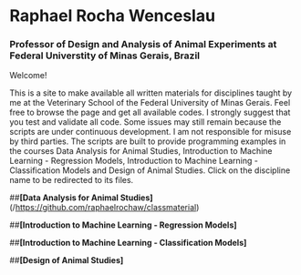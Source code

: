# **Raphael Rocha Wenceslau**  
### Professor of Design and Analysis of Animal Experiments at Federal Universtity of Minas Gerais, Brazil

Welcome!

This is a site to make available all written materials for disciplines taught by me at the Veterinary School of the Federal University of Minas Gerais.
Feel free to browse the page and get all available codes. I strongly suggest that you test and validate all code. Some issues may still remain because the scripts are under continuous development. I am not responsible for misuse by third parties.
The scripts are built to provide programming examples in the courses Data Analysis for Animal Studies, Introduction to Machine Learning - Regression Models, Introduction to Machine Learning - Classification Models and Design of Animal Studies.
Click on the discipline name to be redirected to its files.

##**[Data Analysis for Animal Studies]** (/https://github.com/raphaelrochaw/classmaterial)

##**[Introduction to Machine Learning - Regression Models]**

##**[Introduction to Machine Learning - Classification Models]**

##**[Design of Animal Studies]**

